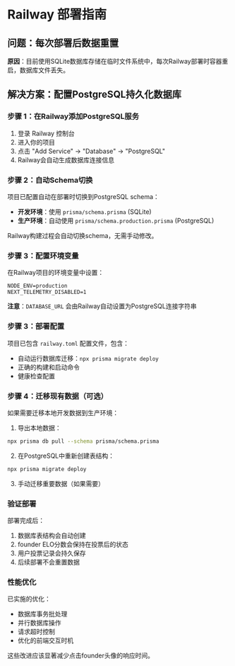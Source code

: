 # Railway 部署指南

## 问题：每次部署后数据重置

**原因**：目前使用SQLite数据库存储在临时文件系统中，每次Railway部署时容器重启，数据库文件丢失。

## 解决方案：配置PostgreSQL持久化数据库

### 步骤 1：在Railway添加PostgreSQL服务

1. 登录 Railway 控制台
2. 进入你的项目
3. 点击 "Add Service" → "Database" → "PostgreSQL"
4. Railway会自动生成数据库连接信息

### 步骤 2：自动Schema切换

项目已配置自动在部署时切换到PostgreSQL schema：

- **开发环境**：使用 `prisma/schema.prisma` (SQLite)
- **生产环境**：自动使用 `prisma/schema.production.prisma` (PostgreSQL)

Railway构建过程会自动切换schema，无需手动修改。

### 步骤 3：配置环境变量

在Railway项目的环境变量中设置：

```
NODE_ENV=production
NEXT_TELEMETRY_DISABLED=1
```

**注意**：`DATABASE_URL` 会由Railway自动设置为PostgreSQL连接字符串

### 步骤 3：部署配置

项目已包含 `railway.toml` 配置文件，包含：
- 自动运行数据库迁移：`npx prisma migrate deploy`
- 正确的构建和启动命令
- 健康检查配置

### 步骤 4：迁移现有数据（可选）

如果需要迁移本地开发数据到生产环境：

1. 导出本地数据：
```bash
npx prisma db pull --schema prisma/schema.prisma
```

2. 在PostgreSQL中重新创建表结构：
```bash
npx prisma migrate deploy
```

3. 手动迁移重要数据（如果需要）

### 验证部署

部署完成后：
1. 数据库表结构会自动创建
2. founder ELO分数会保持在投票后的状态
3. 用户投票记录会持久保存
4. 后续部署不会重置数据

### 性能优化

已实施的优化：
- 数据库事务批处理
- 并行数据库操作
- 请求超时控制
- 优化的前端交互时机

这些改进应该显著减少点击founder头像的响应时间。

